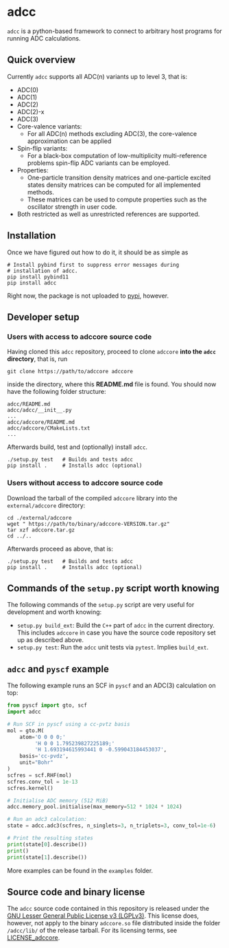 # adcc
`adcc` is a python-based framework to connect to arbitrary host
programs for running ADC calculations.

## Quick overview
Currently `adcc` supports all ADC(n) variants up to level 3,
that is:
- ADC(0)
- ADC(1)
- ADC(2)
- ADC(2)-x
- ADC(3)
- Core-valence variants:
	- For all ADC(n) methods excluding ADC(3), the core-valence approximation
	  can be applied
- Spin-flip variants:
	- For a black-box computation of low-multiplicity multi-reference problems
	  spin-flip ADC variants can be employed.
- Properties:
	- One-particle transition density matrices and one-particle excited
	  states density matrices can be computed for all implemented methods.
	- These matrices can be used to compute properties such
	  as the oscillator strength in user code.
- Both restricted as well as unrestricted references are supported.


## Installation
Once we have figured out how to do it, it should be as simple as
```
# Install pybind first to suppress error messages during
# installation of adcc.
pip install pybind11
pip install adcc
```
Right now, the package is not
uploaded to [pypi](https://pypi.org), however.


## Developer setup
### Users with access to adccore source code
Having cloned this `adcc` repository,
proceed to clone `adccore` **into the `adcc` directory**,
that is, run
```
git clone https://path/to/adccore adccore
```
inside the directory, where this **README.md** file is found.
You should now have the following folder structure:
```
adcc/README.md
adcc/adcc/__init__.py
...
adcc/adccore/README.md
adcc/adccore/CMakeLists.txt
...
```
Afterwards build, test and (optionally) install `adcc`.
```
./setup.py test   # Builds and tests adcc
pip install .     # Installs adcc (optional)
```

### Users without access to adccore source code
Download the tarball of the compiled `adccore` library
into the `external/adccore` directory:
```
cd ./external/adccore
wget " https://path/to/binary/adccore-VERSION.tar.gz"
tar xzf adccore.tar.gz
cd ../..
```

Afterwards proceed as above, that is:
```
./setup.py test   # Builds and tests adcc
pip install .     # Installs adcc (optional)
```

## Commands of the `setup.py` script worth knowing
The following commands of the `setup.py` script are very useful
for development and worth knowing:

- `setup.py build_ext`: Build the `C++` part of `adcc` in the current directory.
  This includes `adccore` in case you have the source code repository set up as
  described above.
- `setup.py test`: Run the `adcc` unit tests via `pytest`. Implies `build_ext`.


## `adcc` and `pyscf` example
The following example runs an SCF in `pyscf` and an ADC(3) calculation on top:
```python
from pyscf import gto, scf
import adcc

# Run SCF in pyscf using a cc-pvtz basis
mol = gto.M(
    atom='O 0 0 0;'
         'H 0 0 1.795239827225189;'
         'H 1.693194615993441 0 -0.599043184453037',
    basis='cc-pvdz',
    unit="Bohr"
)
scfres = scf.RHF(mol)
scfres.conv_tol = 1e-13
scfres.kernel()

# Initialise ADC memory (512 MiB)
adcc.memory_pool.initialise(max_memory=512 * 1024 * 1024)

# Run an adc3 calculation:
state = adcc.adc3(scfres, n_singlets=3, n_triplets=3, conv_tol=1e-6)

# Print the resulting states
print(state[0].describe())
print()
print(state[1].describe())
```
More examples can be found in the `examples` folder.

## Source code and binary license
The `adcc` source code contained in this repository is released
under the [GNU Lesser General Public License v3 (LGPLv3)](LICENSE).
This license does, however, not apply to the binary
`adccore.so` file distributed inside the folder `/adcc/lib/` of
the release tarball. For its licensing terms,
see [LICENSE_adccore](LICENSE_adccore).

